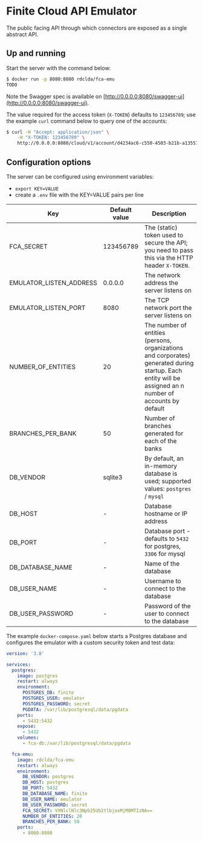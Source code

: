 # Finite Cloud API Emulator

The public facing API through which connectors are exposed as a single abstract API.

## Up and running

Start the server with the command below:

~~~bash
$ docker run -p 8080:8080 rdclda/fca-emu
TODO
~~~

Note the Swagger spec is available on [http://0.0.0.0:8080/swagger-ui](http://0.0.0.0:8080/swagger-ui).

The value required for the access token (`X-TOKEN`) defaults to `123456789`; use the example `curl` command below to query one of the accounts:

~~~bash
$ curl -H "Accept: application/json" \
    -H "X-TOKEN: 123456789" \
    http://0.0.0.0:8080/cloud/v1/account/d4234ac6-c550-4503-b21b-a13557c48cbb
~~~

## Configuration options

The server can be configured using environment variables:
  * `export KEY=VALUE`
  * create a `.env` file with the KEY=VALUE pairs per line

| Key | Default value | Description |
|--- |--- |--- |
| FCA_SECRET | 123456789 | The (static) token used to secure the API; you need to pass this via the HTTP header `X-TOKEN`. |
| EMULATOR_LISTEN_ADDRESS | 0.0.0.0 | The network address the server listens on |
| EMULATOR_LISTEN_PORT | 8080 | The TCP network port the server listens on |
| NUMBER_OF_ENTITIES | 20 | The number of entities (persons, organizations and corporates) generated during startup. Each entity will be assigned an n number of accounts by default|
| BRANCHES_PER_BANK | 50 | Number of branches generated for each of the banks |
| DB_VENDOR | sqlite3 | By default, an in-memory database is used; supported values: `postgres` / `mysql` |
| DB_HOST | - | Database hostname or IP address |
| DB_PORT | - | Database port - defaults to `5432` for postgres, `3306` for mysql |
| DB_DATABASE_NAME | - | Name of the database |
| DB_USER_NAME | - | Username to connect to the database |
| DB_USER_PASSWORD | - | Password of the user to connect to the database |

The example `docker-compose.yaml` below starts a Postgres database and configures the emulator with a custom security token and test data:

~~~yaml
version: '3.8'

services:
  postgres:
    image: postgres
    restart: always
    environment:
      POSTGRES_DB: finite
      POSTGRES_USER: emulator
      POSTGRES_PASSWORD: secret
      PGDATA: /var/lib/postgresql/data/pgdata
    ports:
      - 5432:5432
    expose:
      - 5432
    volumes:
      - fca-db:/var/lib/postgresql/data/pgdata

  fca-emu:
    image: rdclda/fca-emu
    restart: always
    environment:
      DB_VENDOR: postgres
      DB_HOST: postgres
      DB_PORT: 5432
      DB_DATABASE_NAME: finite
      DB_USER_NAME: emulator
      DB_USER_PASSWORD: secret
      FCA_SECRET: VXNlclNlc3Npb25Ub2tlbjoxMjM0MTIzNA==
      NUMBER_OF_ENTITIES: 20
      BRANCHES_PER_BANK: 50
    ports:
      - 8080:8080
~~~